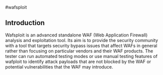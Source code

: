 #wafsploit

## Introduction

Wafsploit is an advanced standalone WAF (Web Application Firewall) analysis and exploitation tool.
Its aim is to provide the security community with a tool that targets security bypass issues that affect WAFs in general rather than focusing on particular vendors and their WAF products. The tester can run automated testing modes or use manual testing features of wafploit to identify attack payloads that are not blocked by the WAF or potential vulnerabilities that the WAF may introduce.